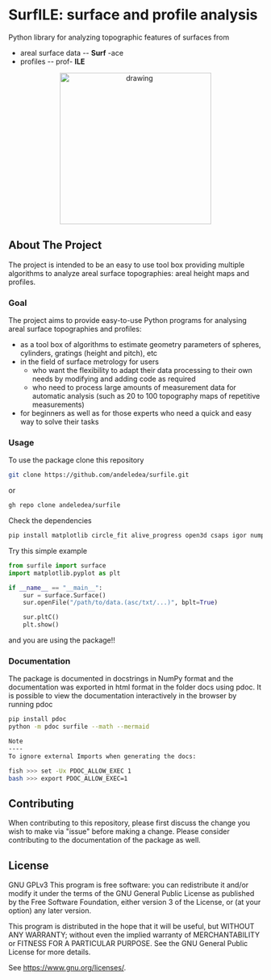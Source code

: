 # SurfILE: surface and profile analysis
Python library for analyzing topographic features of surfaces from
- areal surface data -- __Surf__ -ace
- profiles -- prof- __ILE__

<!-- PROJECT LOGO -->
<p align="center">
<img src="https://github.com/andeledea/surfile/blob/PLTsub/resources/Surf-Logo.png" alt="drawing" width="300"/>
</p>

<!-- ABOUT THE PROJECT -->
## About The Project
The project is intended to be an easy to use tool box providing multiple algorithms to analyze areal surface topographies: areal height maps and profiles.
<!-- GOAL -->
### Goal
The project aims to provide easy-to-use Python programs for analysing areal surface topographies and profiles:
- as a tool box of algorithms to estimate geometry parameters of spheres, cylinders, gratings (height and pitch), etc
- in the field of surface metrology for users
    - who want the flexibility to adapt their data processing to their own needs by modifying and adding code as required
    - who need to process large amounts of measurement data for automatic analysis (such as 20 to 100 topography maps of repetitive measurements)
- for beginners as well as for those experts who need a quick and easy way to solve their tasks

### Usage
To use the package clone this repository
```bash
git clone https://github.com/andeledea/surfile.git
```
or
```bash
gh repo clone andeledea/surfile
```
Check the dependencies
```bash
pip install matplotlib circle_fit alive_progress open3d csaps igor numpy scipy
```
Try this simple example
```python
from surfile import surface
import matplotlib.pyplot as plt

if __name__ == "__main__":    
    sur = surface.Surface()
    sur.openFile("/path/to/data.(asc/txt/...)", bplt=True)

    sur.pltC()
    plt.show()
```
and you are using the package!!

### Documentation
The package is documented in docstrings in NumPy format and the documentation was exported in html format in the folder docs using pdoc. It is possible to view the documentation interactively in the browser by running pdoc
```bash
pip install pdoc
python -m pdoc surfile --math --mermaid

Note
----
To ignore external Imports when generating the docs:

fish >>> set -Ux PDOC_ALLOW_EXEC 1
bash >>> export PDOC_ALLOW_EXEC=1
```

<!-- CONTRIBUTING -->
## Contributing
When contributing to this repository, please first discuss the change you wish to make via "issue" before making a change.
Please consider contributing to the documentation of the package as well.

<!-- LICENCE -->
## License
GNU GPLv3
This program is free software: you can redistribute it and/or modify
it under the terms of the GNU General Public License as published by
the Free Software Foundation, either version 3 of the License, or
(at your option) any later version.

This program is distributed in the hope that it will be useful,
but WITHOUT ANY WARRANTY; without even the implied warranty of
MERCHANTABILITY or FITNESS FOR A PARTICULAR PURPOSE.  See the
GNU General Public License for more details.

See <https://www.gnu.org/licenses/>.
